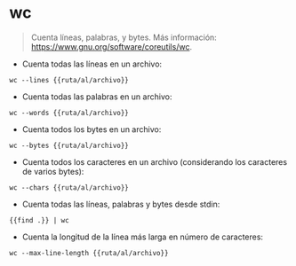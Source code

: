 # wc

> Cuenta líneas, palabras, y bytes.
> Más información: <https://www.gnu.org/software/coreutils/wc>.

- Cuenta todas las líneas en un archivo:

`wc --lines {{ruta/al/archivo}}`

- Cuenta todas las palabras en un archivo:

`wc --words {{ruta/al/archivo}}`

- Cuenta todos los bytes en un archivo:

`wc --bytes {{ruta/al/archivo}}`

- Cuenta todos los caracteres en un archivo (considerando los caracteres de varios bytes):

`wc --chars {{ruta/al/archivo}}`

- Cuenta todas las líneas, palabras y bytes desde stdin:

`{{find .}} | wc`

- Cuenta la longitud de la línea más larga en número de caracteres:

`wc --max-line-length {{ruta/al/archivo}}`
